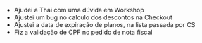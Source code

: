 - Ajudei a Thai com uma dúvida em Workshop
- Ajustei um bug no calculo dos descontos na Checkout
- Ajustei a data de expiração de planos, na lista passada por CS
- Fiz a validação de CPF no pedido de nota fiscal